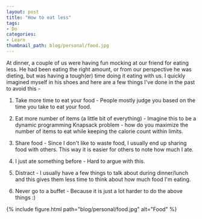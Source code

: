 ```yaml
---
layout: post
title: "How to eat less"
tags:
- Do
categories:
- Learn
thumbnail_path: blog/personal/food.jpg
---
```


At dinner, a couple of us were having fun mocking at our friend for eating less. He had been eating the right amount, or from our perspective he was dieting, but was having a tough(er) time doing it eating with us. I quickly imagined myself in his shoes and here are a few things I've done in the past to avoid this - 

1. Take more time to eat your food - People mostly judge you based on the time you take to eat your food. 

2. Eat more number of items (a little bit of everything) - Imagine this to be a dynamic programming Knapsack problem - how do you maximize the number of items to eat while keeping the calorie count within limits.

3. Share food - Since I don't like to waste food, I usually end up sharing food with others. This way it is easier for others to note how much I ate. 

4. I just ate something before - Hard to argue with this.

5. Distract - I usually have a few things to talk about during dinner/lunch and this gives them less time to think about how much food I'm eating.

6. Never go to a buffet - Because it is just a lot harder to do the above things :)

{% include figure.html path="blog/personal/food.jpg" alt="Food" %}